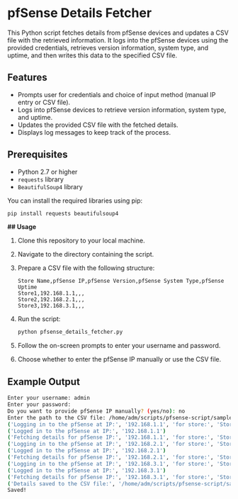 # pfSense Details Fetcher

This Python script fetches details from pfSense devices and updates a CSV file with the retrieved information. It logs into the pfSense devices using the provided credentials, retrieves version information, system type, and uptime, and then writes this data to the specified CSV file.

## Features

- Prompts user for credentials and choice of input method (manual IP entry or CSV file).
- Logs into pfSense devices to retrieve version information, system type, and uptime.
- Updates the provided CSV file with the fetched details.
- Displays log messages to keep track of the process.

## Prerequisites

- Python 2.7 or higher
- `requests` library
- `BeautifulSoup4` library

You can install the required libraries using pip:

```sh
pip install requests beautifulsoup4
```

**## Usage**

1. Clone this repository to your local machine.

2. Navigate to the directory containing the script.

3. Prepare a CSV file with the following structure:

   ```csv
   Store Name,pfSense IP,pfSense Version,pfSense System Type,pfSense Uptime
   Store1,192.168.1.1,,,
   Store2,192.168.2.1,,,
   Store3,192.168.3.1,,,
   ```

4. Run the script:

   ```sh
   python pfsense_details_fetcher.py
   ```

5. Follow the on-screen prompts to enter your username and password.

6. Choose whether to enter the pfSense IP manually or use the CSV file.

## Example Output

```sh
Enter your username: admin
Enter your password:
Do you want to provide pfSense IP manually? (yes/no): no
Enter the path to the CSV file: /home/adm/scripts/pfsense-script/sample.csv
('Logging in to the pfSense at IP:', '192.168.1.1', 'for store:', 'Store1')
('Logged in to the pfSense at IP:', '192.168.1.1')
('Fetching details for pfSense IP:', '192.168.1.1', 'for store:', 'Store1')
('Logging in to the pfSense at IP:', '192.168.2.1', 'for store:', 'Store2')
('Logged in to the pfSense at IP:', '192.168.2.1')
('Fetching details for pfSense IP:', '192.168.2.1', 'for store:', 'Store2')
('Logging in to the pfSense at IP:', '192.168.3.1', 'for store:', 'Store3')
('Logged in to the pfSense at IP:', '192.168.3.1')
('Fetching details for pfSense IP:', '192.168.3.1', 'for store:', 'Store3')
('Details saved to the CSV file:', '/home/adm/scripts/pfsense-script/sample.csv')
Saved!
```
